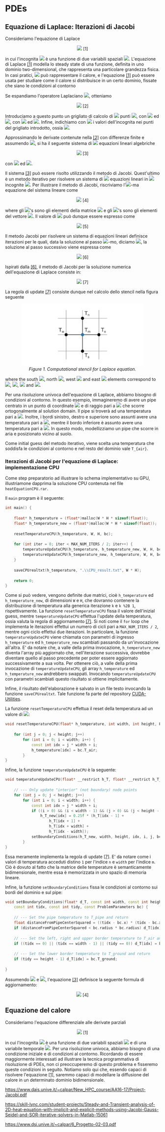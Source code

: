 # PDEs

## Equazione di Laplace: Iterazioni di Jacobi

Consideriamo l'equazione di Laplace

<p align="center">
  <img src="https://render.githubusercontent.com/render/math?math=\nabla^2T(x,y)=0." id="laplaceEquation">       [1]
</p>

in cui l'incognita <img src="https://render.githubusercontent.com/render/math?math=T(x,y)"> è una funzione di due variabili spaziali <img src="https://render.githubusercontent.com/render/math?math=(x,y)">. L'equazione di Laplace [\[1\]](#laplaceEquation) modella lo steady state di una funzione, definita in uno dominio two-dimensional, che rappresenta una particolare grandezza fisica. In casi pratici, <img src="https://render.githubusercontent.com/render/math?math=T(x,y)"> può rappresentare il calore, e l'equazione [\[1\]](#laplaceEquation) può essere usata per studiare come il calore si distribuisce in un certo dominio, fissate che siano le condizioni al contorno

Se espandiamo l'operatore Laplaciano <img src="https://render.githubusercontent.com/render/math?math=\nabla^2">, otteniamo

<p align="center">
  <img src="https://render.githubusercontent.com/render/math?math=\frac{\partial^2 T(x,y)}{\partial x^2} %2B \frac{\partial^2 T(x,y)}{\partial y^2}=0." id="laplaceEquationExpanded">       [2]
</p>

Introduciamo a questo punto un grigliato di calcolo di <img src="https://render.githubusercontent.com/render/math?math=M\times N"> punti <img src="https://render.githubusercontent.com/render/math?math=(x_m, y_n)">, con <img src="https://render.githubusercontent.com/render/math?math=x_m=m \Delta x"> ed <img src="https://render.githubusercontent.com/render/math?math=y_n=n \Delta y">, con <img src="https://render.githubusercontent.com/render/math?math=m=0,\ldots,M-1"> ed <img src="https://render.githubusercontent.com/render/math?math=n=0,\ldots,N-1">. Infine, indichiamo con <img src="https://render.githubusercontent.com/render/math?math=T_{mn}"> i valori dell'incognita nei punti del grigliato introdotto, ossia <img src="https://render.githubusercontent.com/render/math?math=T(x_m,y_n)=T_{m,n}">.

Approssimando le derivate contenute nella [\[2\]](#laplaceEquationExpanded) con differenze finite e assumendo <img src="https://render.githubusercontent.com/render/math?math=\Delta x=\Delta y = 1">, si ha il seguente sistema di <img src="https://render.githubusercontent.com/render/math?math=M\times N"> equazioni lineari algebriche

<p align="center">
  <img src="https://render.githubusercontent.com/render/math?math=T_{m %2B 1,n}-2T_{m,n} %2B T_{m-1,n} %2B T_{m,n %2B 1}-2T_{m,n} %2B T_{m,n-1}=0," id="laplaceEquationDiscretized">       [3]
</p>

con <img src="https://render.githubusercontent.com/render/math?math=m=0,\ldots,M-1"> ed <img src="https://render.githubusercontent.com/render/math?math=n=0,\ldots,N-1">.

Il sistema [\[3\]](#laplaceEquationDiscretized) può essere risolto utilizzando il metodo di Jacobi. Quest'ultimo è un metodo iterativo per risolvere un sistema di <img src="https://render.githubusercontent.com/render/math?math=P"> equazioni lineari in <img src="https://render.githubusercontent.com/render/math?math=P"> incognite <img src="https://render.githubusercontent.com/render/math?math=\mathbf{b}=\mathbf{A}\cdot \mathbf{x}">. Per illustrare il metodo di Jacobi, riscriviamo l'<img src="https://render.githubusercontent.com/render/math?math=i">-ma equazione del sistema lineare come

<p align="center">
  <img src="https://render.githubusercontent.com/render/math?math=a_{i,1}x_1 %2B a_{i,2}x_2 %2B \ldots %2B a_{i,P}x_P=b_i," id="ithEquation">       [4]
</p>

where gli <img src="https://render.githubusercontent.com/render/math?math=a_{i,p}">'s sono gli elementi della matrice <img src="https://render.githubusercontent.com/render/math?math=\mathbf{A}"> e gli <img src="https://render.githubusercontent.com/render/math?math=b_i">'s sono gli elementi del vettore <img src="https://render.githubusercontent.com/render/math?math=\mathbf{b}">. Il valore di <img src="https://render.githubusercontent.com/render/math?math=x_i"> può dunque essere espresso come

<p align="center">
  <img src="https://render.githubusercontent.com/render/math?math=x_i = \frac{1}{a_{i,i}}\left[b_i-\sum_{j\neq i}a_{i,j}x_j\right]." id="ithUnknown">       [5]
</p>

Il metodo Jacobi per risolvere un sistema di equazioni lineari definisce iterazioni per le quali, data la soluzione al passo <img src="https://render.githubusercontent.com/render/math?math=k">-mo, diciamo <img src="https://render.githubusercontent.com/render/math?math=\mathbf{x}^k">, la soluzione al passo successivo viene espressa come

<p align="center">
  <img src="https://render.githubusercontent.com/render/math?math=x_i^k = \frac{1}{a_{i,i}}\left[b_i-\sum_{j\neq i}a_{i,j}x_j^{k-1}\right]." id="ithUnknownJacobi">       [6]
</p>

Ispirati dalla [\[6\]](#ithUnknownJacobi), il metodo di Jacobi per la soluzione numerica dell'equazione di Laplace consiste in:

<p align="center">
  <img src="https://render.githubusercontent.com/render/math?math=T_{m,n}^k = 0.25\left[T_{m-1,n}^{k-1} %2B T_{m %2B 1,n}^{k-1} %2B T_{m,n-1}^{k-1} %2B T_{m,n %2B 1}^{k-1}\right]." id="LaplaceJacobi">       [7]
</p>

La regola di update [\[7\]](#LaplaceJacobi) consiste dunque nel calcolo dello stencil nella figura seguente

<p align="center">
  <img src="stencilLaplace.png" width="400" id="stencilLaplace">
  <br>
     <em>Figure 1. Computational stencil for Laplace equation.</em>
</p>

where the south <img src="https://render.githubusercontent.com/render/math?math=T_s">, north <img src="https://render.githubusercontent.com/render/math?math=T_n">, west <img src="https://render.githubusercontent.com/render/math?math=T_w"> and east <img src="https://render.githubusercontent.com/render/math?math=T_e"> elements correspond to <img src="https://render.githubusercontent.com/render/math?math=T_{m-1,n}">, <img src="https://render.githubusercontent.com/render/math?math=T_{m %2B 1,n}">, <img src="https://render.githubusercontent.com/render/math?math=T_{m,n-1}"> and <img src="https://render.githubusercontent.com/render/math?math=T_{m,n %2B 1}">.

Per una risoluzione univoca dell'equazione di Laplace, abbiamo bisogno di condizioni al contorno. In questo esempio, immagineremo di avere un pipe centrato in un punto di coordinate <img src="https://render.githubusercontent.com/render/math?math=(x,y)"> e di raggio pari a <img src="https://render.githubusercontent.com/render/math?math=r"> che scorre ortogonalmente al solution domain. Il pipe si troverà ad una temperatura pari a <img src="https://render.githubusercontent.com/render/math?math=T_{pipe}">. Inoltre, i bordi sinistro, destro e superiore sono assunti avere una temperatura pari a <img src="https://render.githubusercontent.com/render/math?math=T_{air}">, mentre il bordo inferiore è assunto avere una temperatura pari a <img src="https://render.githubusercontent.com/render/math?math=T_{ground}">. In questo modo, modellizziamo un pipe che scorre in aria e posizionato vicino al suolo.

Come initial guess del metodo iterativo, viene scelta una temperatura che soddisfa le condizioni al contorno e nel resto del dominio vale `T_{air}`.

### Iterazioni di Jacobi per l'equazione di Laplace: implementazione CPU

Come step preparatorio ad illustrare lo schema implementativo su GPU, illustriamone dapprima la soluzione CPU contenuta nel file `heatEquationCPU.rar`.

Il `main` program è il seguente:

``` c++
int main() {

	float* h_temperature = (float*)malloc(W * H * sizeof(float));
	float* h_temperature_new = (float*)malloc(W * H * sizeof(float));

	resetTemperatureCPU(h_temperature, W, H, bc);

	for (int iter = 0; iter < MAX_NUM_ITERS / 2; iter++) {
		temperatureUpdateCPU(h_temperature, h_temperature_new, W, H, bc);
		temperatureUpdateCPU(h_temperature_new, h_temperature, W, H, bc);
	}

	saveCPUrealtxt(h_temperature, ".\\CPU_result.txt", W * H);

	return 0;
}
```

Come si può vedere, vengono definite due matrici, cioè `h_temperature` ed `h_temperature_new`, di dimensioni `W` e `H`, che dovranno contenere la distribuzione di temperatura alla generica iterazione `k` e `k %2B 1`, rispettivamente. La funzione `resetTemperatureCPU` fissa il valore dell'inizial guess, mentre `temperatureUpdateCPU` effettua l'update della temperatura, ossia valuta la regola di aggiornamento [\[7\]](#LaplaceJacobi). Si noti come il `for` loop che implementa le iterazioni effettui un numero di cicli pari a `MAX_NUM_ITERS / 2`, mentre ogni ciclo effettui due iterazioni. In particolare, la funzione `temperatureUpdateCPU` viene chiamata con parametri di ingresso `h_temperature` ed `h_temperature_new` scambiati passando da un'invocazione all'altra. E' da notare che, a valle della prima invocazione, `h_temperature_new` diventa l'array più aggiornato che, nell'iterazione successiva, dovrebbe diventare quello al passo precedente per poter essere aggiornato successivamente a sua volta. Per ottenere ciò, a valle della prima invocazione di `temperatureUpdateCPU`, gli array `h_temperature` ed `h_temperature_new` andrebbero swappati. Invocando `temperatureUpdateCPU` con parametri scambiati questo risultato si ottiene implicitamente. 

Infine, il risultato dell'elaborazione è salvato in un file testo invocando la funzione `saveCPUrealtxt`. Tale funzione fa parte del repository [CUDA-Utilities](https://vitalitylearning2021.github.io/CUDA-Utilities/).

La funzione `resetTemperatureCPU` effettua il reset della temperatura ad un valore di <img src="https://render.githubusercontent.com/render/math?math=20^\circ">:

``` c++
void resetTemperatureCPU(float* h_temperature, int width, int height, ProblemParameters bc) {

	for (int j = 0; j < height; j++)
		for (int i = 0; i < width; i++) {
			const int idx = j * width + i;
			h_temperature[idx] = bc.T_air;
		}
}
```

Infine, la funzione `temperatureUpdateCPU` è la seguente:

``` c++
void temperatureUpdateCPU(float* __restrict h_T, float* __restrict h_T_new, const int width, const int height, const ProblemParameters bc) {

	// --- Only update "interior" (not boundary) node points
	for (int j = 0; j < height; j++)
		for (int i = 0; i < width; i++) {
			const int idx = j * width + i;
			if ((i > 0) && (i < width - 1) && (j > 0) && (j < height - 1))
				h_T_new[idx] = 0.25f * (h_T[idx - 1] +
					h_T[idx + 1] +
					h_T[idx + width] +
					h_T[idx - width]);
			setBoundaryConditions(h_T_new, width, height, idx, i, j, bc);
		}
}
```

Essa meramente implementa la regola di update [\[7\]](#LaplaceJacobi). E' da notare come i valori di temperatura acceduti distino `1` per l'indice `n` e `width` per l'indice `m`. Ciò è dovuto al fatto che la matrice delle temperature è semanticamente bidimensionale, mentre essa è memorizzata in uno spazio di memoria lineare.

Infine, la funzione `setBoundaryConditions` fissa le condizioni al contorno sui bordi del dominio e sul pipe:

``` c++
void setBoundaryConditions(float* d_T, const int width, const int height, const int idx,
	const int tidx, const int tidy, const ProblemParameters bc) {

	// --- Set the pipe temperature to T_pipe and return
	float distanceFromPipeCenterSquared = ((tidx - bc.x) * (tidx - bc.x) + (tidy - bc.y) * (tidy - bc.y));
	if (distanceFromPipeCenterSquared < bc.radius * bc.radius) d_T[idx] = bc.T_pipe;

	// --- Set the left, right and upper border temperature to T_air and return
	if ((tidx == 0) || (tidx == width - 1) || (tidy == 0)) d_T[idx] = bc.T_air;

	// --- Set the lower border temperature to T_ground and return
	if (tidy == height - 1) d_T[idx] = bc.T_ground;

}
```



Assumendo <img src="https://render.githubusercontent.com/render/math?math=\Delta t=1"> e <img src="https://render.githubusercontent.com/render/math?math=\Delta x=\Delta y=1">,  l'equazione [\[3\]](#heatEquationDiscretized) definisce la seguente formula di aggiornamento:

<p align="center">
  <img src="https://render.githubusercontent.com/render/math?math=\frac{T_{m,n}^{k %2B 1}-T_{m,n}^{k}}{\Delta t}=\frac{T_{m %2B 1,n}^{k}-2T_{m,n}^{k} %2B T_{m-1,n}^{k}}{\Delta x^2} %2B \frac{T_{m,n %2B 1}^{k}-2T_{m,n}^{k} %2B T_{m,n-1}^{k}}{\Delta y^2}." id="heatEquationUpdate">       [4]
</p>

## Equazione del calore

Consideriamo l'equazione differenziale alle derivate parziali

<p align="center">
  <img src="https://render.githubusercontent.com/render/math?math=\frac{\partial T(x,y,t)}{\partial t}=\nabla^2T(x,y,t)." id="heatEquation">       [1]
</p>

in cui l'incognita <img src="https://render.githubusercontent.com/render/math?math=T(x,y,t)"> è una funzione di due variabili spaziali <img src="https://render.githubusercontent.com/render/math?math=(x,y)"> e di una variabile temporale <img src="https://render.githubusercontent.com/render/math?math=t">. Per una risoluzione univoca, abbiamo bisogno di una condizione iniziale e di condizioni al contorno. Ricordando di essere maggiormente interessati ad illustrare la tecnica programmativa di risoluzione di PDEs, non ci preoccuperemo di questo problema e fisseremo queste condizioni in seguito. Notiamo solo qui che, essendo capaci di risolvere l'equazione [\[1\]](#heatEquation), saremmo capaci di modellare la diffusione del calore in un determinato dominio bidimensionale.

https://www.dais.unive.it/~calpar/New_HPC_course/AA16-17/Project-Jacobi.pdf

https://skill-lync.com/student-projects/Steady-and-Transient-analysis-of-2D-heat-equation-with-implicit-and-explicit-methods-using-Jacobi-Gauss-Seidel-and-SOR-iterative-solvers-in-Matlab-15061

https://www.dsi.unive.it/~calpar/6_Progetto-02-03.pdf

